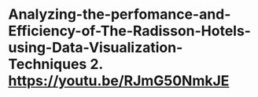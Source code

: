 # Analyzing-the-perfomance-and-Efficiency-of-The-Radisson-Hotels-using-Data-Visualization-Techniques    2.  https://youtu.be/RJmG50NmkJE
